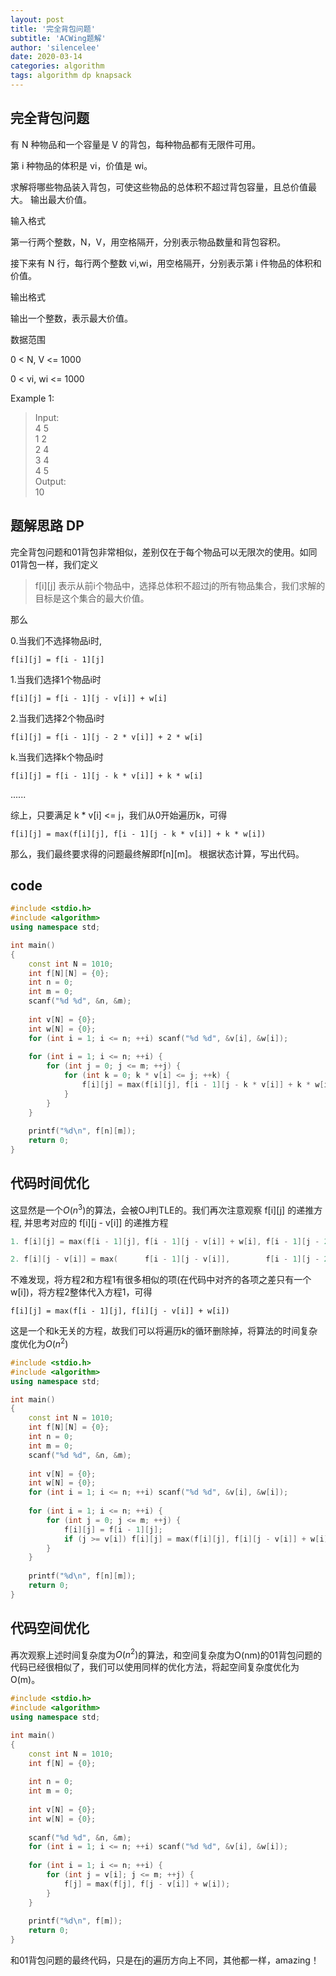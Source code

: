 ```yaml
---
layout: post
title: '完全背包问题'
subtitle: 'ACWing题解'
author: 'silencelee'
date: 2020-03-14
categories: algorithm
tags: algorithm dp knapsack
---
```


## 完全背包问题

有 N 种物品和一个容量是 V 的背包，每种物品都有无限件可用。

第 i 种物品的体积是 vi，价值是 wi。

求解将哪些物品装入背包，可使这些物品的总体积不超过背包容量，且总价值最大。
输出最大价值。

输入格式

第一行两个整数，N，V，用空格隔开，分别表示物品数量和背包容积。

接下来有 N 行，每行两个整数 vi,wi，用空格隔开，分别表示第 i 件物品的体积和价值。

输出格式

输出一个整数，表示最大价值。

数据范围

0 < N, V <= 1000

0 < vi, wi <= 1000

Example 1:

> Input:  
4 5  
1 2  
2 4  
3 4  
4 5   
Output:  
10  


## 题解思路 DP

完全背包问题和01背包非常相似，差别仅在于每个物品可以无限次的使用。如同01背包一样，我们定义

> f[i][j] 表示从前i个物品中，选择总体积不超过j的所有物品集合，我们求解的目标是这个集合的最大价值。

那么

0.当我们不选择物品i时, 

``` f[i][j] = f[i - 1][j] ```

1.当我们选择1个物品i时

``` f[i][j] = f[i - 1][j - v[i]] + w[i] ```

2.当我们选择2个物品i时

``` f[i][j] = f[i - 1][j - 2 * v[i]] + 2 * w[i] ```

k.当我们选择k个物品i时

``` f[i][j] = f[i - 1][j - k * v[i]] + k * w[i] ```

......


综上，只要满足 k * v[i] <= j，我们从0开始遍历k，可得

``` f[i][j] = max(f[i][j], f[i - 1][j - k * v[i]] + k * w[i]) ```

那么，我们最终要求得的问题最终解即f[n][m]。
根据状态计算，写出代码。

## code
```cpp
#include <stdio.h>
#include <algorithm>
using namespace std;

int main()
{
    const int N = 1010;
    int f[N][N] = {0};
    int n = 0;
    int m = 0;
    scanf("%d %d", &n, &m);
    
    int v[N] = {0};
    int w[N] = {0};
    for (int i = 1; i <= n; ++i) scanf("%d %d", &v[i], &w[i]);
    
    for (int i = 1; i <= n; ++i) {
        for (int j = 0; j <= m; ++j) {
            for (int k = 0; k * v[i] <= j; ++k) {
                f[i][j] = max(f[i][j], f[i - 1][j - k * v[i]] + k * w[i]);
            }
        }
    }
    
    printf("%d\n", f[n][m]);
    return 0;
}
```

## 代码时间优化

这显然是一个$O(n^3)$的算法，会被OJ判TLE的。我们再次注意观察 f[i][j] 的递推方程, 并思考对应的 f[i][j - v[i]] 的递推方程

```cpp 
1. f[i][j] = max(f[i - 1][j], f[i - 1][j - v[i]] + w[i], f[i - 1][j - 2 * v[i]] + 2 * w[i], ..., f[i - 1][j - k * v[i]] + k * w[i]) 

2. f[i][j - v[i]] = max(      f[i - 1][j - v[i]],        f[i - 1][j - 2 * v[i]] + 1 * w[i], ..., f[i - 1][j - k * v[i]] + (k - 1) * w[i]) 
```
不难发现，将方程2和方程1有很多相似的项(在代码中对齐的各项之差只有一个w[i])，将方程2整体代入方程1，可得

``` f[i][j] = max(f[i - 1][j], f[i][j - v[i]] + w[i]) ```

这是一个和k无关的方程，故我们可以将遍历k的循环删除掉，将算法的时间复杂度优化为$O(n^2)$

```cpp
#include <stdio.h>
#include <algorithm>
using namespace std;

int main()
{
    const int N = 1010;
    int f[N][N] = {0};
    int n = 0;
    int m = 0;
    scanf("%d %d", &n, &m);
    
    int v[N] = {0};
    int w[N] = {0};
    for (int i = 1; i <= n; ++i) scanf("%d %d", &v[i], &w[i]);
    
    for (int i = 1; i <= n; ++i) {
        for (int j = 0; j <= m; ++j) {
            f[i][j] = f[i - 1][j];
            if (j >= v[i]) f[i][j] = max(f[i][j], f[i][j - v[i]] + w[i]);
        }
    }
    
    printf("%d\n", f[n][m]);
    return 0;
}
```

## 代码空间优化

再次观察上述时间复杂度为$O(n^2)$的算法，和空间复杂度为O(nm)的01背包问题的代码已经很相似了，我们可以使用同样的优化方法，将起空间复杂度优化为O(m)。

```cpp
#include <stdio.h>
#include <algorithm>
using namespace std;

int main()
{
    const int N = 1010;
    int f[N] = {0};
    
    int n = 0;
    int m = 0;
    
    int v[N] = {0};
    int w[N] = {0};
    
    scanf("%d %d", &n, &m);
    for (int i = 1; i <= n; ++i) scanf("%d %d", &v[i], &w[i]);
    
    for (int i = 1; i <= n; ++i) {
        for (int j = v[i]; j <= m; ++j) {
            f[j] = max(f[j], f[j - v[i]] + w[i]);
        }
    }
    
    printf("%d\n", f[m]);
    return 0;
}
```

和01背包问题的最终代码，只是在j的遍历方向上不同，其他都一样，amazing！
